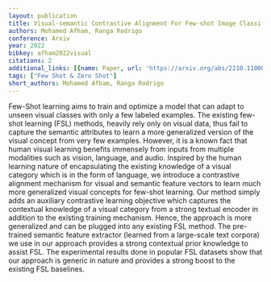 ```yaml
---
layout: publication
title: Visual-semantic Contrastive Alignment For Few-shot Image Classification
authors: Mohamed Afham, Ranga Rodrigo
conference: Arxiv
year: 2022
bibkey: afham2022visual
citations: 2
additional_links: [{name: Paper, url: 'https://arxiv.org/abs/2210.11000'}]
tags: ["Few Shot & Zero Shot"]
short_authors: Mohamed Afham, Ranga Rodrigo
---
```

Few-Shot learning aims to train and optimize a model that can adapt to unseen
visual classes with only a few labeled examples. The existing few-shot learning
(FSL) methods, heavily rely only on visual data, thus fail to capture the
semantic attributes to learn a more generalized version of the visual concept
from very few examples. However, it is a known fact that human visual learning
benefits immensely from inputs from multiple modalities such as vision,
language, and audio. Inspired by the human learning nature of encapsulating the
existing knowledge of a visual category which is in the form of language, we
introduce a contrastive alignment mechanism for visual and semantic feature
vectors to learn much more generalized visual concepts for few-shot learning.
Our method simply adds an auxiliary contrastive learning objective which
captures the contextual knowledge of a visual category from a strong textual
encoder in addition to the existing training mechanism. Hence, the approach is
more generalized and can be plugged into any existing FSL method. The
pre-trained semantic feature extractor (learned from a large-scale text
corpora) we use in our approach provides a strong contextual prior knowledge to
assist FSL. The experimental results done in popular FSL datasets show that our
approach is generic in nature and provides a strong boost to the existing FSL
baselines.
